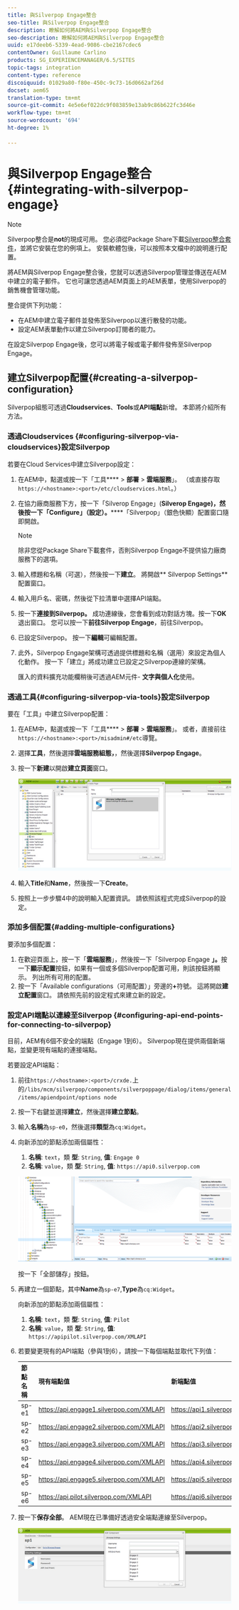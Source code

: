 ```yaml
---
title: 與Silverpop Engage整合
seo-title: 與Silverpop Engage整合
description: 瞭解如何將AEM與Silverpop Engage整合
seo-description: 瞭解如何將AEM與Silverpop Engage整合
uuid: e17deeb6-5339-4ead-9086-cbe2167cdec6
contentOwner: Guillaume Carlino
products: SG_EXPERIENCEMANAGER/6.5/SITES
topic-tags: integration
content-type: reference
discoiquuid: 01029a80-f80e-450c-9c73-16d0662af26d
docset: aem65
translation-type: tm+mt
source-git-commit: 4e5e6ef022dc9f083859e13ab9c86b622fc3d46e
workflow-type: tm+mt
source-wordcount: '694'
ht-degree: 1%

---
```



# 與Silverpop Engage整合{#integrating-with-silverpop-engage}

>[!NOTE]
>
>Silverpop整合是&#x200B;**not**&#x200B;的現成可用。 您必須從Package Share下載[Silverpop整合套件](https://www.adobeaemcloud.com/content/marketplace/marketplaceProxy.html?packagePath=/content/companies/public/adobe/packages/aem620/product/cq-mcm-integrations-silverpop-content)，並將它安裝在您的例項上。 安裝軟體包後，可以按照本文檔中的說明進行配置。

將AEM與Silverpop Engage整合後，您就可以透過Silverpop管理並傳送在AEM中建立的電子郵件。 它也可讓您透過AEM頁面上的AEM表單，使用Silverpop的銷售機會管理功能。

整合提供下列功能：

* 在AEM中建立電子郵件並發佈至Silverpop以進行散發的功能。
* 設定AEM表單動作以建立Silverpop訂閱者的能力。

在設定Silverpop Engage後，您可以將電子報或電子郵件發佈至Silverpop Engage。

## 建立Silverpop配置{#creating-a-silverpop-configuration}

Silverpop組態可透過&#x200B;**Cloudservices**、**Tools**&#x200B;或&#x200B;**API端點**&#x200B;新增。 本節將介紹所有方法。

### 透過Cloudservices {#configuring-silverpop-via-cloudservices}設定Silverpop

若要在Cloud Services中建立Silverpop設定：

1. 在AEM中，點選或按一下「工具&#x200B;**** > **部署** > **雲端服務**」。 （或直接存取`https://<hostname>:<port>/etc/cloudservices.html`。）
1. 在協力廠商服務下方，按一下「Silverop Engage」(**Silverop Engage)，然後按一下「Configure」（設定）。******「Silverpop」（銀色快顯）配置窗口隨即開啟。

   >[!NOTE]
   >
   >除非您從Package Share下載套件，否則Silverpop Engage不提供協力廠商服務下的選項。

1. 輸入標題和名稱（可選），然後按一下&#x200B;**建立**。 將開啟** Silverpop Settings**配置窗口。
1. 輸入用戶名、密碼，然後從下拉清單中選擇API端點。
1. 按一下&#x200B;**連接到Silverpop。** 成功連線後，您會看到成功對話方塊。按一下&#x200B;**OK**&#x200B;退出窗口。 您可以按一下&#x200B;**前往Silverpop Engage**，前往Silverpop。
1. 已設定Silverpop。 按一下&#x200B;**編輯**&#x200B;可編輯配置。
1. 此外，Silverpop Engage架構可透過提供標題和名稱（選用）來設定為個人化動作。 按一下「建立」將成功建立已設定之Silverpop連線的架構。

   匯入的資料擴充功能欄稍後可透過AEM元件- **文字與個人化**&#x200B;使用。

### 透過工具{#configuring-silverpop-via-tools}設定Silverpop

要在「工具」中建立Silverpop配置：

1. 在AEM中，點選或按一下「工具&#x200B;**** > **部署** > **雲端服務**」。 或者，直接前往`https://<hostname>:<port>/misadmin#/etc`導覽。
1. 選擇&#x200B;**工具**，然後選擇&#x200B;**雲端服務組態，**，然後選擇&#x200B;**Silverpop Engage**。
1. 按一下&#x200B;**新建**&#x200B;以開啟&#x200B;**建立頁面**&#x200B;窗口。

   ![chlimage_1-6](assets/chlimage_1-6.jpeg)

1. 輸入&#x200B;**Title**&#x200B;和&#x200B;**Name**，然後按一下&#x200B;**Create**。
1. 按照上一步步驟4中的說明輸入配置資訊。 請依照該程式完成Silverpop的設定。

### 添加多個配置{#adding-multiple-configurations}

要添加多個配置：

1. 在歡迎頁面上，按一下「**雲端服務**」，然後按一下「Silverpop Engage **」。**&#x200B;按一下&#x200B;**顯示配置**&#x200B;按鈕，如果有一個或多個Silverpop配置可用，則該按鈕將顯示。 列出所有可用的配置。
1. 按一下「Available configurations（可用配置）」旁邊的&#x200B;**+**&#x200B;符號。 這將開啟&#x200B;**建立配置**&#x200B;窗口。 請依照先前的設定程式來建立新的設定。

### 設定API端點以連線至Silverpop {#configuring-api-end-points-for-connecting-to-silverpop}

目前，AEM有6個不安全的端點（Engage 1到6）。 Silverpop現在提供兩個新端點，並變更現有端點的連接端點。

若要設定API端點：

1. 前往`https://<hostname>:<port>/crxde.`上的`/libs/mcm/silverpop/components/silverpoppage/dialog/items/general/items/apiendpoint/options node`
1. 按一下右鍵並選擇&#x200B;**建立**，然後選擇&#x200B;**建立節點**。
1. 輸入&#x200B;**名稱**&#x200B;為`sp-e0`，然後選擇&#x200B;**類型**&#x200B;為`cq:Widget`。
1. 向新添加的節點添加兩個屬性：

   1. **名稱**: `text`，類 **型**: `String`, **值**:  `Engage 0`
   1. **名稱**: `value`，類 **型**: `String`, **值**:  `https://api0.silverpop.com`

   ![chlimage_1-42](assets/chlimage_1-42.png)

   按一下「全部儲存」按鈕。

1. 再建立一個節點，其中&#x200B;**Name**&#x200B;為`sp-e7`,**Type**&#x200B;為`cq:Widget`。

   向新添加的節點添加兩個屬性：

   1. **名稱**: `text`，類 **型**: `String`, **值**:  `Pilot`
   1. **名稱**: `value`，類 **型**: `String`, **值**:  `https://apipilot.silverpop.com/XMLAPI`

1. 若要變更現有的API端點（參與1到6），請按一下每個端點並取代下列值：

   | **節點名稱** | **現有端點值** | **新端點值** |
   |---|---|---|
   | sp-e1 | https://api.engage1.silverpop.com/XMLAPI | https://api1.silverpop.com |
   | sp-e2 | https://api.engage2.silverpop.com/XMLAPI | https://api2.silverpop.com |
   | sp-e3 | https://api.engage3.silverpop.com/XMLAPI | https://api3.silverpop.com |
   | sp-e4 | https://api.engage4.silverpop.com/XMLAPI | https://api4.silverpop.com |
   | sp-e5 | https://api.engage5.silverpop.com/XMLAPI | https://api5.silverpop.com |
   | sp-e6 | https://api.pilot.silverpop.com/XMLAPI | https://api6.silverpop.com |

1. 按一下&#x200B;**保存全部**。 AEM現在已準備好透過安全端點連線至Silverpop。

   ![chlimage_1-7](assets/chlimage_1-7.jpeg)

